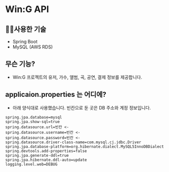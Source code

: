 # Win:G API

## 👨‍💻사용한 기술
- Spring Boot
- MySQL (AWS RDS)

## 무슨 기능?
- Win:G 프로젝트의 유저, 가수, 앨범, 곡, 공연, 결제 정보를 제공합니다.

## applicaion.properties 는 어디에?
- 아래 양식대로 사용했습니다. 빈칸으로 둔 곳은 DB 주소와 계정 정보입니다.

```
spring.jpa.database=mysql
spring.jpa.show-sql=true
spring.datasource.url=빈칸 <-
spring.datasource.username=빈칸 <-
spring.datasource.password=빈칸 <-
spring.datasource.driver-class-name=com.mysql.cj.jdbc.Driver
spring.jpa.database-platform=org.hibernate.dialect.MySQL5InnoDBDialect
spring.devtools.add-properties=false
spring.jpa.generate-ddl=true
spring.jpa.hibernate.ddl-auto=update
logging.level.web=DEBUG
```

